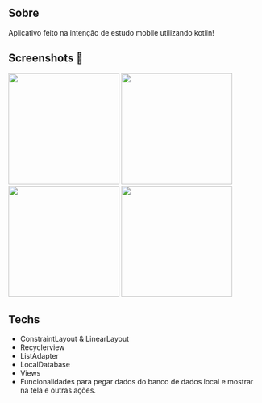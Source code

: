 ## Sobre
Aplicativo feito na intenção de estudo mobile utilizando kotlin!

## Screenshots 📸

<img src = "https://github.com/user-attachments/assets/96ace35d-1848-4f74-a57f-f83eaf880cab" width="220"/>
<img src = "https://github.com/user-attachments/assets/62aa7daf-f239-4b51-97c9-014945fcf9ba" width="220"/>
<img src = "https://github.com/user-attachments/assets/d693a0ee-fd68-46c7-ac94-4c12eea489f6" width="220"/>
<img src = "https://github.com/user-attachments/assets/cd4f236a-0c8b-43de-aa1e-5d84a976a596" width="220"/>


## Techs
- ConstraintLayout & LinearLayout
- Recyclerview
- ListAdapter
- LocalDatabase
- Views
- Funcionalidades para pegar dados do banco de dados local e mostrar na tela e outras ações.

